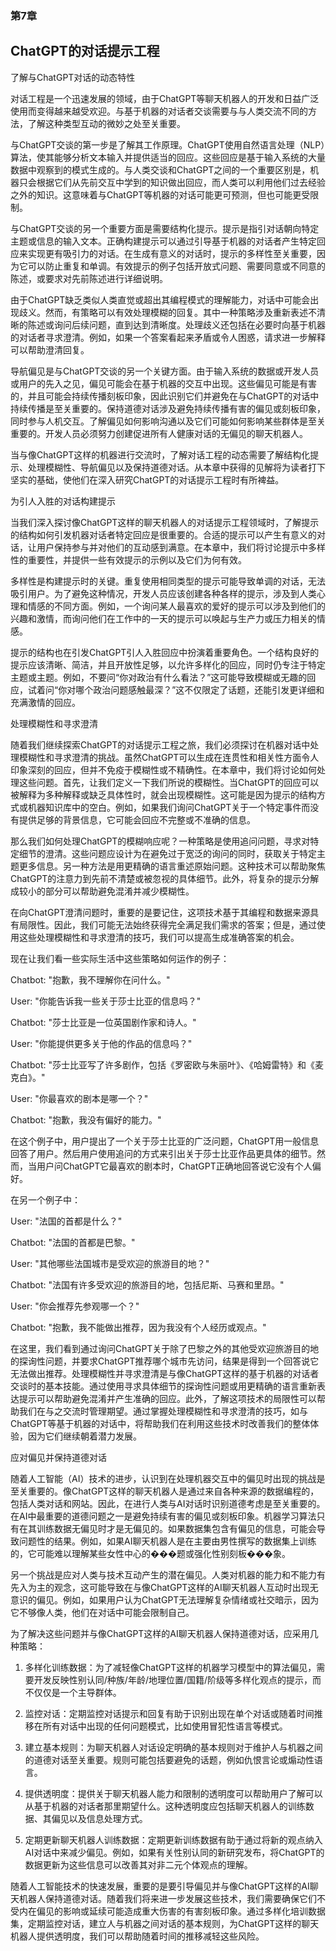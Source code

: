 ### 第7章

## ChatGPT的对话提示工程

了解与ChatGPT对话的动态特性

对话工程是一个迅速发展的领域，由于ChatGPT等聊天机器人的开发和日益广泛使用而变得越来越受欢迎。与基于机器的对话者交谈需要与与人类交流不同的方法，了解这种类型互动的微妙之处至关重要。

与ChatGPT交谈的第一步是了解其工作原理。ChatGPT使用自然语言处理（NLP）算法，使其能够分析文本输入并提供适当的回应。这些回应是基于输入系统的大量数据中观察到的模式生成的。与人类交谈和ChatGPT之间的一个重要区别是，机器只会根据它们从先前交互中学到的知识做出回应，而人类可以利用他们过去经验之外的知识。这意味着与ChatGPT等机器的对话可能更可预测，但也可能更受限制。

与ChatGPT交谈的另一个重要方面是需要结构化提示。提示是指引对话朝向特定主题或信息的输入文本。正确构建提示可以通过引导基于机器的对话者产生特定回应来实现更有吸引力的对话。在生成有意义的对话时，提示的多样性至关重要，因为它可以防止重复和单调。有效提示的例子包括开放式问题、需要同意或不同意的陈述，或要求对先前陈述进行详细说明。

由于ChatGPT缺乏类似人类直觉或超出其编程模式的理解能力，对话中可能会出现歧义。然而，有策略可以有效处理模糊的回复。其中一种策略涉及重新表述不清晰的陈述或询问后续问题，直到达到清晰度。处理歧义还包括在必要时向基于机器的对话者寻求澄清。例如，如果一个答案看起来矛盾或令人困惑，请求进一步解释可以帮助澄清回复。

导航偏见是与ChatGPT交谈的另一个关键方面。由于输入系统的数据或开发人员或用户的先入之见，偏见可能会在基于机器的交互中出现。这些偏见可能是有害的，并且可能会持续传播刻板印象，因此识别它们并避免在与ChatGPT的对话中持续传播是至关重要的。保持道德对话涉及避免持续传播有害的偏见或刻板印象，同时参与人机交互。了解偏见如何影响沟通以及它们可能如何影响某些群体是至关重要的。开发人员必须努力创建促进所有人健康对话的无偏见的聊天机器人。

当与像ChatGPT这样的机器进行交流时，了解对话工程的动态需要了解结构化提示、处理模糊性、导航偏见以及保持道德对话。从本章中获得的见解将为读者打下坚实的基础，使他们在深入研究ChatGPT的对话提示工程时有所裨益。

为引人入胜的对话构建提示

当我们深入探讨像ChatGPT这样的聊天机器人的对话提示工程领域时，了解提示的结构如何引发机器对话者特定回应是很重要的。合适的提示可以产生有意义的对话，让用户保持参与并对他们的互动感到满意。在本章中，我们将讨论提示中多样性的重要性，并提供一些有效提示的示例以及它们为何有效。

多样性是构建提示时的关键。重复使用相同类型的提示可能导致单调的对话，无法吸引用户。为了避免这种情况，开发人员应该创建各种各样的提示，涉及到人类心理和情感的不同方面。例如，一个询问某人最喜欢的爱好的提示可以涉及到他们的兴趣和激情，而询问他们在工作中的一天的提示可以唤起与生产力或压力相关的情感。

提示的结构也在引发ChatGPT引人入胜回应中扮演着重要角色。一个结构良好的提示应该清晰、简洁，并且开放性足够，以允许多样化的回应，同时仍专注于特定主题或主题。例如，不要问“你对政治有什么看法？”这可能导致模糊或无趣的回应，试着问“你对哪个政治问题感触最深？”这不仅限定了话题，还能引发更详细和充满激情的回应。

处理模糊性和寻求澄清

随着我们继续探索ChatGPT的对话提示工程之旅，我们必须探讨在机器对话中处理模糊性和寻求澄清的挑战。虽然ChatGPT可以生成在连贯性和相关性方面令人印象深刻的回应，但并不免疫于模糊性或不精确性。在本章中，我们将讨论如何处理这些问题。首先，让我们定义一下我们所说的模糊性。当ChatGPT的回应可以被解释为多种解释或缺乏具体性时，就会出现模糊性。这可能是因为提示的结构方式或机器知识库中的空白。例如，如果我们询问ChatGPT关于一个特定事件而没有提供足够的背景信息，它可能会回应不完整或不准确的信息。

那么我们如何处理ChatGPT的模糊响应呢？一种策略是使用追问问题，寻求对特定细节的澄清。这些问题应设计为在避免过于宽泛的询问的同时，获取关于特定主题更多信息。另一种方法是用更精确的语言重述原始问题。这种技术可以帮助聚焦ChatGPT的注意力到先前不清楚或被忽视的具体细节。此外，将复杂的提示分解成较小的部分可以帮助避免混淆并减少模糊性。

在向ChatGPT澄清问题时，重要的是要记住，这项技术基于其编程和数据来源具有局限性。因此，我们可能无法始终获得完全满足我们需求的答案；但是，通过使用这些处理模糊性和寻求澄清的技巧，我们可以提高生成准确答案的机会。

现在让我们看一些实际生活中这些策略如何运作的例子：

Chatbot: "抱歉，我不理解你在问什么。"

User: "你能告诉我一些关于莎士比亚的信息吗？"

Chatbot: "莎士比亚是一位英国剧作家和诗人。"

User: "你能提供更多关于他的作品的信息吗？"

Chatbot: "莎士比亚写了许多剧作，包括《罗密欧与朱丽叶》、《哈姆雷特》和《麦克白》。"

User: "你最喜欢的剧本是哪一个？"

Chatbot: "抱歉，我没有偏好的能力。"

在这个例子中，用户提出了一个关于莎士比亚的广泛问题，ChatGPT用一般信息回答了用户。然后用户使用追问的方式来引出关于莎士比亚作品更具体的细节。然而，当用户问ChatGPT它最喜欢的剧本时，ChatGPT正确地回答说它没有个人偏好。

在另一个例子中：

User: "法国的首都是什么？"

Chatbot: "法国的首都是巴黎。"

User: "其他哪些法国城市是受欢迎的旅游目的地？"

Chatbot: "法国有许多受欢迎的旅游目的地，包括尼斯、马赛和里昂。"

User: "你会推荐先参观哪一个？"

Chatbot: "抱歉，我不能做出推荐，因为我没有个人经历或观点。"

在这里，我们看到通过询问ChatGPT关于除了巴黎之外的其他受欢迎旅游目的地的探询性问题，并要求ChatGPT推荐哪个城市先访问，结果是得到一个回答说它无法做出推荐。处理模糊性并寻求澄清是与像ChatGPT这样的基于机器的对话者交谈时的基本技能。通过使用寻求具体细节的探询性问题或用更精确的语言重新表达提示可以帮助避免混淆并产生准确的回应。此外，了解这项技术的局限性可以帮助我们在与之交流时管理期望。通过掌握处理模糊性和寻求澄清的技巧，如与ChatGPT等基于机器的对话中，将帮助我们在利用这些技术时改善我们的整体体验，因为它们继续朝着潜力发展。

应对偏见并保持道德对话

随着人工智能（AI）技术的进步，认识到在处理机器交互中的偏见时出现的挑战是至关重要的。像ChatGPT这样的聊天机器人是通过来自各种来源的数据编程的，包括人类对话和网站。因此，在进行人类与AI对话时识别道德考虑是至关重要的。在AI中最重要的道德问题之一是避免持续有害的偏见或刻板印象。机器学习算法只有在其训练数据无偏见时才是无偏见的。如果数据集包含有偏见的信息，可能会导致问题性的结果。例如，如果AI聊天机器人是在主要由男性撰写的数据集上训练的，它可能难以理解某些女性中心的���题或强化性别刻板���象。

另一个挑战是应对人类与技术互动产生的潜在偏见。人类对机器的能力和不能力有先入为主的观念，这可能导致在与像ChatGPT这样的AI聊天机器人互动时出现无意识的偏见。例如，如果用户认为ChatGPT无法理解复杂情绪或社交暗示，因为它不够像人类，他们在对话中可能会限制自己。

为了解决这些问题并与像ChatGPT这样的AI聊天机器人保持道德对话，应采用几种策略：

1) 多样化训练数据：为了减轻像ChatGPT这样的机器学习模型中的算法偏见，需要开发反映性别认同/种族/年龄/地理位置/国籍/阶级等多样化观点的提示，而不仅仅是一个主导群体。

2) 监控对话：定期监控对话提示和回复有助于识别出现在单个对话或随着时间推移在所有对话中出现的任何问题模式，比如使用冒犯性语言等模式。

3) 建立基本规则：为聊天机器人对话设定明确的基本规则对于维护人与机器之间的道德对话至关重要。规则可能包括要避免的话题，例如仇恨言论或煽动性语言。

4) 提供透明度：提供关于聊天机器人能力和限制的透明度可以帮助用户了解可以从基于机器的对话者那里期望什么。这种透明度应包括聊天机器人的训练数据、其偏见以及信息处理方式。

5) 定期更新聊天机器人训练数据：定期更新训练数据有助于通过将新的观点纳入AI对话中来减少偏见。例如，如果有关性别认同的新研究发布，将ChatGPT的数据更新为这些信息可以改善其对非二元个体观点的理解。

随着人工智能技术的快速发展，重要的是要引导偏见并与像ChatGPT这样的AI聊天机器人保持道德对话。随着我们将来进一步发展这些技术，我们需要确保它们不受内在偏见的影响或延续可能造成重大伤害的有害刻板印象。通过多样化培训数据集，定期监控对话，建立人与机器之间对话的基本规则，为ChatGPT这样的聊天机器人提供透明度，我们可以帮助随着时间的推移减轻这些风险。
